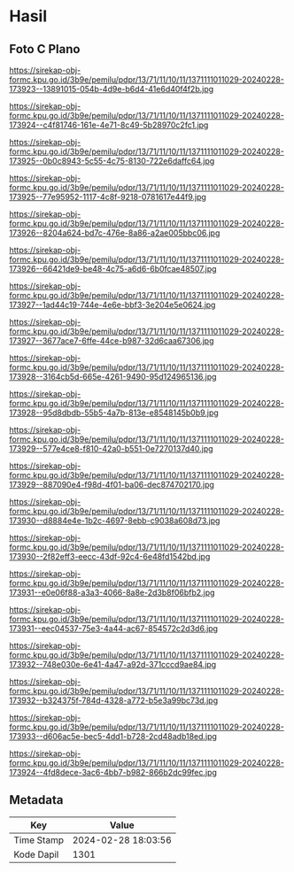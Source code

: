 # Hasil

## Foto C Plano

https://sirekap-obj-formc.kpu.go.id/3b9e/pemilu/pdpr/13/71/11/10/11/1371111011029-20240228-173923--13891015-054b-4d9e-b6d4-41e6d40f4f2b.jpg

https://sirekap-obj-formc.kpu.go.id/3b9e/pemilu/pdpr/13/71/11/10/11/1371111011029-20240228-173924--c4f81746-161e-4e71-8c49-5b28970c2fc1.jpg

https://sirekap-obj-formc.kpu.go.id/3b9e/pemilu/pdpr/13/71/11/10/11/1371111011029-20240228-173925--0b0c8943-5c55-4c75-8130-722e6daffc64.jpg

https://sirekap-obj-formc.kpu.go.id/3b9e/pemilu/pdpr/13/71/11/10/11/1371111011029-20240228-173925--77e95952-1117-4c8f-9218-0781617e44f9.jpg

https://sirekap-obj-formc.kpu.go.id/3b9e/pemilu/pdpr/13/71/11/10/11/1371111011029-20240228-173926--8204a624-bd7c-476e-8a86-a2ae005bbc06.jpg

https://sirekap-obj-formc.kpu.go.id/3b9e/pemilu/pdpr/13/71/11/10/11/1371111011029-20240228-173926--66421de9-be48-4c75-a6d6-6b0fcae48507.jpg

https://sirekap-obj-formc.kpu.go.id/3b9e/pemilu/pdpr/13/71/11/10/11/1371111011029-20240228-173927--1ad44c19-744e-4e6e-bbf3-3e204e5e0624.jpg

https://sirekap-obj-formc.kpu.go.id/3b9e/pemilu/pdpr/13/71/11/10/11/1371111011029-20240228-173927--3677ace7-6ffe-44ce-b987-32d6caa67306.jpg

https://sirekap-obj-formc.kpu.go.id/3b9e/pemilu/pdpr/13/71/11/10/11/1371111011029-20240228-173928--3164cb5d-665e-4261-9490-95d124965136.jpg

https://sirekap-obj-formc.kpu.go.id/3b9e/pemilu/pdpr/13/71/11/10/11/1371111011029-20240228-173928--95d8dbdb-55b5-4a7b-813e-e8548145b0b9.jpg

https://sirekap-obj-formc.kpu.go.id/3b9e/pemilu/pdpr/13/71/11/10/11/1371111011029-20240228-173929--577e4ce8-f810-42a0-b551-0e7270137d40.jpg

https://sirekap-obj-formc.kpu.go.id/3b9e/pemilu/pdpr/13/71/11/10/11/1371111011029-20240228-173929--887090e4-f98d-4f01-ba06-dec874702170.jpg

https://sirekap-obj-formc.kpu.go.id/3b9e/pemilu/pdpr/13/71/11/10/11/1371111011029-20240228-173930--d8884e4e-1b2c-4697-8ebb-c9038a608d73.jpg

https://sirekap-obj-formc.kpu.go.id/3b9e/pemilu/pdpr/13/71/11/10/11/1371111011029-20240228-173930--2f82eff3-eecc-43df-92c4-6e48fd1542bd.jpg

https://sirekap-obj-formc.kpu.go.id/3b9e/pemilu/pdpr/13/71/11/10/11/1371111011029-20240228-173931--e0e06f88-a3a3-4066-8a8e-2d3b8f06bfb2.jpg

https://sirekap-obj-formc.kpu.go.id/3b9e/pemilu/pdpr/13/71/11/10/11/1371111011029-20240228-173931--eec04537-75e3-4a44-ac67-854572c2d3d6.jpg

https://sirekap-obj-formc.kpu.go.id/3b9e/pemilu/pdpr/13/71/11/10/11/1371111011029-20240228-173932--748e030e-6e41-4a47-a92d-371cccd9ae84.jpg

https://sirekap-obj-formc.kpu.go.id/3b9e/pemilu/pdpr/13/71/11/10/11/1371111011029-20240228-173932--b324375f-784d-4328-a772-b5e3a99bc73d.jpg

https://sirekap-obj-formc.kpu.go.id/3b9e/pemilu/pdpr/13/71/11/10/11/1371111011029-20240228-173933--d606ac5e-bec5-4dd1-b728-2cd48adb18ed.jpg

https://sirekap-obj-formc.kpu.go.id/3b9e/pemilu/pdpr/13/71/11/10/11/1371111011029-20240228-173924--4fd8dece-3ac6-4bb7-b982-866b2dc99fec.jpg


## Metadata

| Key        | Value               |
| ---------- | ------------------- |
| Time Stamp | 2024-02-28 18:03:56 |
| Kode Dapil | 1301                |




